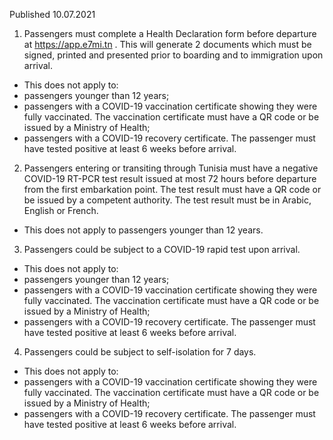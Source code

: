 Published 10.07.2021
1. Passengers must complete a Health Declaration form before departure at <a href="https://app.e7mi.tn/">https://app.e7mi.tn</a> . This will generate 2 documents which must be signed, printed and presented prior to boarding and to immigration upon arrival.
- This does not apply to:
- passengers younger than 12 years;
- passengers with a COVID-19 vaccination certificate showing they were fully vaccinated. The vaccination certificate must have a QR code or be issued by a Ministry of Health;
- passengers with a COVID-19 recovery certificate. The passenger must have tested positive at least 6 weeks before arrival.
2. Passengers entering or transiting through Tunisia must have a negative COVID-19 RT-PCR test result issued at most 72 hours before departure from the first embarkation point. The test result must have a QR code or be issued by a competent authority. The test result must be in Arabic, English or French.
- This does not apply to passengers younger than 12 years.
3. Passengers could be subject to a COVID-19 rapid test upon arrival.
- This does not apply to:
- passengers younger than 12 years;
- passengers with a COVID-19 vaccination certificate showing they were fully vaccinated. The vaccination certificate must have a QR code or be issued by a Ministry of Health;
- passengers with a COVID-19 recovery certificate. The passenger must have tested positive at least 6 weeks before arrival.
4. Passengers could be subject to self-isolation for 7 days.
- This does not apply to:
- passengers with a COVID-19 vaccination certificate showing they were fully vaccinated. The vaccination certificate must have a QR code or be issued by a Ministry of Health;
- passengers with a COVID-19 recovery certificate. The passenger must have tested positive at least 6 weeks before arrival. 

